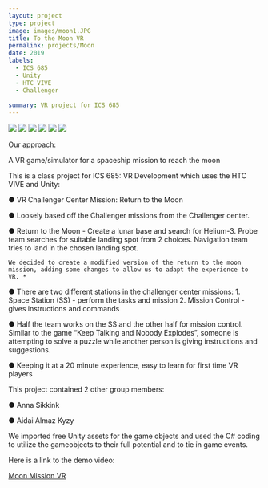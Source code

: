 ```yaml
---
layout: project
type: project
image: images/moon1.JPG
title: To the Moon VR
permalink: projects/Moon
date: 2019
labels:
  - ICS 685
  - Unity
  - HTC VIVE
  - Challenger
  
summary: VR project for ICS 685
---
```


<img class="ui image" src="{{ site.baseurl }}/images/moon1.JPG">

<img class="ui image" src="{{ site.baseurl }}/images/moon2.JPG">

<img class="ui image" src="{{ site.baseurl }}/images/moon3.JPG">

<img class="ui image" src="{{ site.baseurl }}/images/moon4.JPG">

<img class="ui image" src="{{ site.baseurl }}/images/moon5.JPG">

<img class="ui image" src="{{ site.baseurl }}/images/moon6.JPG">

Our approach:

A VR game/simulator for a spaceship mission to reach the moon

This is a class project for ICS 685: VR Development which uses the HTC VIVE and Unity:

● VR Challenger Center Mission: Return to the Moon

● Loosely based off the Challenger missions from the Challenger center.

● Return to the Moon - Create a lunar base and search for Helium-3. Probe team searches for suitable landing spot from 2 choices. Navigation team tries to land in the chosen landing spot.

    We decided to create a modified version of the return to the moon mission, adding some changes to allow us to adapt the experience to VR. *

● There are two different stations in the challenger center missions: 1. Space Station (SS) - perform the tasks and mission 2. Mission Control - gives instructions and commands

● Half the team works on the SS and the other half for mission control. Similar to the game “Keep Talking and Nobody Explodes”, someone is attempting to solve a puzzle while another person is giving instructions and suggestions.

● Keeping it at a 20 minute experience, easy to learn for first time VR players

This project contained 2 other group members:

● Anna Sikkink

● Aidai Almaz Kyzy

We imported free Unity assets for the game objects and used the C# coding to utilize the gameobjects to their full potential and to tie in game events.

Here is a link to the demo video:

<a href="https://www.youtube.com/watch?v=EPg3sjmwZI0&feature=youtu.be"><i class="large youtube icon "></i>Moon Mission VR</a>

